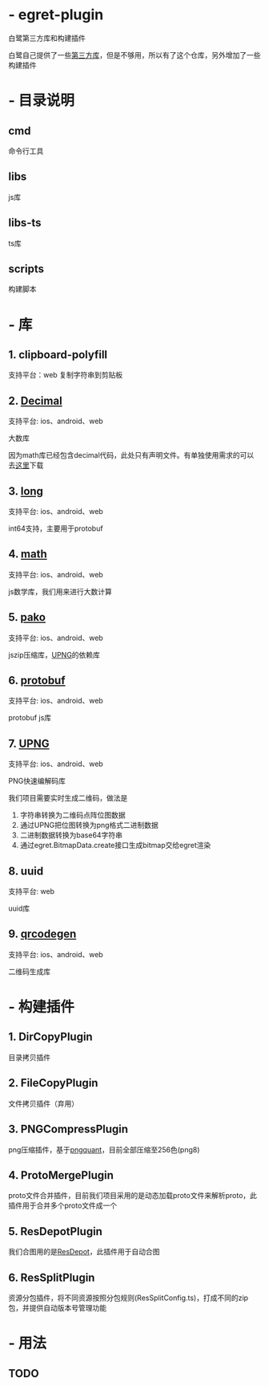 # - egret-plugin
白鹭第三方库和构建插件

白鹭自己提供了一些[第三方库](https://github.com/egret-labs/egret-game-library "第三方库")，但是不够用，所以有了这个仓库，另外增加了一些构建插件

# - 目录说明

## cmd
命令行工具

## libs
js库

## libs-ts
ts库

## scripts
构建脚本

# - 库

## 1. clipboard-polyfill
支持平台：web
复制字符串到剪贴板

## 2. [Decimal](https://github.com/MikeMcl/decimal.js "Decimal")
支持平台: ios、android、web

大数库

因为math库已经包含decimal代码，此处只有声明文件。有单独使用需求的可以去[这里](https://github.com/MikeMcl/decimal.js "这里")下载

## 3. [long](https://github.com/dcodeIO/long.js "long")
支持平台: ios、android、web

int64支持，主要用于protobuf

## 4. [math](https://github.com/josdejong/mathjs "math")
支持平台: ios、android、web

js数学库，我们用来进行大数计算

## 5. [pako](https://github.com/nodeca/pako "pako")
支持平台: ios、android、web

jszip压缩库，[UPNG](https://github.com/photopea/UPNG.js "UPNG")的依赖库

## 6. [protobuf](https://github.com/dcodeio/protobuf.js "protobuf")
支持平台: ios、android、web

protobuf js库

## 7. [UPNG](https://github.com/photopea/UPNG.js "UPNG")
支持平台: ios、android、web

PNG快速编解码库

我们项目需要实时生成二维码，做法是
1. 字符串转换为二维码点阵位图数据
2. 通过UPNG把位图转换为png格式二进制数据
3. 二进制数据转换为base64字符串
4. 通过egret.BitmapData.create接口生成bitmap交给egret渲染

## 8. uuid
支持平台: web

uuid库

## 9. [qrcodegen](https://github.com/nayuki/QR-Code-generator "qrcodegen")
支持平台: ios、android、web

二维码生成库

# - 构建插件

## 1. DirCopyPlugin
目录拷贝插件

## 2. FileCopyPlugin
文件拷贝插件（弃用）

## 3. PNGCompressPlugin
png压缩插件，基于[pngquant](https://github.com/kornelski/pngquant "pngquant")，目前全部压缩至256色(png8)

## 4. ProtoMergePlugin
proto文件合并插件，目前我们项目采用的是动态加载proto文件来解析proto，此插件用于合并多个proto文件成一个

## 5. ResDepotPlugin
我们合图用的是[ResDepot](https://egret.com/products/others.html#res-depot "ResDepot")，此插件用于自动合图

## 6. ResSplitPlugin
资源分包插件，将不同资源按照分包规则(ResSplitConfig.ts)，打成不同的zip包，并提供自动版本号管理功能

# - 用法

## TODO